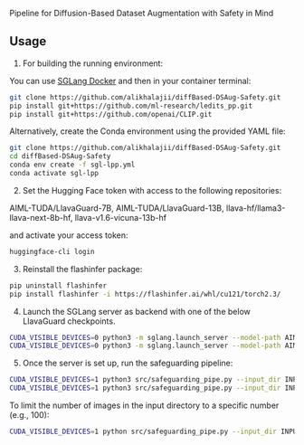 Pipeline for Diffusion-Based Dataset Augmentation with Safety in Mind

## Usage


1. For building the running environment:

You can use [SGLang Docker](https://github.com/sgl-project/sglang/blob/main/docker/Dockerfile) 
and then in your container terminal:
```bash
git clone https://github.com/alikhalajii/diffBased-DSAug-Safety.git
pip install git+https://github.com/ml-research/ledits_pp.git
pip install git+https://github.com/openai/CLIP.git
``` 

Alternatively, create the Conda environment using the provided YAML file:
```bash
git clone https://github.com/alikhalajii/diffBased-DSAug-Safety.git
cd diffBased-DSAug-Safety
conda env create -f sgl-lpp.yml
conda activate sgl-lpp
``` 


2. Set the Hugging Face token with access to the following repositories:

AIML-TUDA/LlavaGuard-7B,
AIML-TUDA/LlavaGuard-13B,
llava-hf/llama3-llava-next-8b-hf,
llava-v1.6-vicuna-13b-hf

and activate your access token:
```bash
huggingface-cli login
```


3. Reinstall the flashinfer package:
```bash
pip uninstall flashinfer
pip install flashinfer -i https://flashinfer.ai/whl/cu121/torch2.3/
```


4. Launch the SGLang server as backend with one of the below LlavaGuard checkpoints.
```bash
CUDA_VISIBLE_DEVICES=0 python3 -m sglang.launch_server --model-path AIML-TUDA/LlavaGuard-7B --tokenizer-path llava-hf/llava-1.5-7b-hf --port 10000
CUDA_VISIBLE_DEVICES=0 python3 -m sglang.launch_server --model-path AIML-TUDA/LlavaGuard-13B --tokenizer-path llava-hf/llava-1.5-13b-hf --port 10000
```


5. Once the server is set up, run the safeguarding pipeline:
```bash
CUDA_VISIBLE_DEVICES=1 python3 src/safeguarding_pipe.py --input_dir INPUT_DIR --output_dir OUTPUT_DIR --llava_model "llava-hf/llama3-llava-next-8b-hf"
CUDA_VISIBLE_DEVICES=1 python3 src/safeguarding_pipe.py --input_dir INPUT_DIR --output_dir OUTPUT_DIR --llava_model "llava-hf/llava-v1.6-vicuna-13b-hf"
```
To limit the number of images in the input directory to a specific number (e.g., 100):
```bash
CUDA_VISIBLE_DEVICES=1 python src/safeguarding_pipe.py --input_dir INPUT_DIR --output_dir OUTPUT_DIR --llava_model LLAVA_MODEL_ID --num_images 100
```





